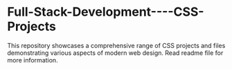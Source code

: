 # Full-Stack-Development----CSS-Projects
This repository showcases a comprehensive range of CSS projects and files demonstrating various aspects of modern web design. Read readme file for more information.

